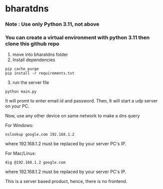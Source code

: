 # bharatdns

### Note : Use only Python 3.11, not above

### You can create a virtual environment with python 3.11 then clone this github repo

1. move into bharatdns folder
2. Install dependencies
```shell
pip cache purge
pip install -r requirements.txt
```

3. run the server file 
```shell
python main.py
```

It will promt to enter email id and password.
Then, It will start a udp server on your PC.

Now, use any other device on same network to make a dns query

For Windows:
```shell
nslookup google.com 192.168.1.2
```
where 192.168.1.2 must be replaced by your server PC's IP.

For Mac/Linux:
```shell
dig @192.168.1.2 google.com
```
where 192.168.1.2 must be replaced by your server PC's IP.

This is a server based product, hence, there is no frontend.